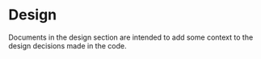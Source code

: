 # Design

Documents in the design section are intended to add some context to the design decisions made in the code.
